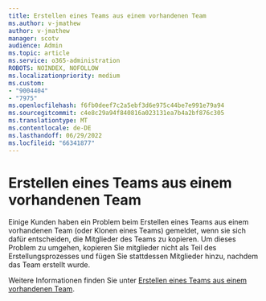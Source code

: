 ```yaml
---
title: Erstellen eines Teams aus einem vorhandenen Team
ms.author: v-jmathew
author: v-jmathew
manager: scotv
audience: Admin
ms.topic: article
ms.service: o365-administration
ROBOTS: NOINDEX, NOFOLLOW
ms.localizationpriority: medium
ms.custom:
- "9004404"
- "7975"
ms.openlocfilehash: f6fb0deef7c2a5ebf3d6e975c44be7e991e79a94
ms.sourcegitcommit: c4e8c29a94f840816a023131ea7b4a2bf876c305
ms.translationtype: MT
ms.contentlocale: de-DE
ms.lasthandoff: 06/29/2022
ms.locfileid: "66341877"
---
```

# <a name="creating-a-team-from-an-existing-team"></a>Erstellen eines Teams aus einem vorhandenen Team

Einige Kunden haben ein Problem beim Erstellen eines Teams aus einem vorhandenen Team (oder Klonen eines Teams) gemeldet, wenn sie sich dafür entscheiden, die Mitglieder des Teams zu kopieren. Um dieses Problem zu umgehen, kopieren Sie mitglieder nicht als Teil des Erstellungsprozesses und fügen Sie stattdessen Mitglieder hinzu, nachdem das Team erstellt wurde.

Weitere Informationen finden Sie unter [Erstellen eines Teams aus einem vorhandenen Team](https://support.microsoft.com/office/create-a-team-from-an-existing-team-f41a759b-3101-4af6-93bd-6aba0e5d7635).
